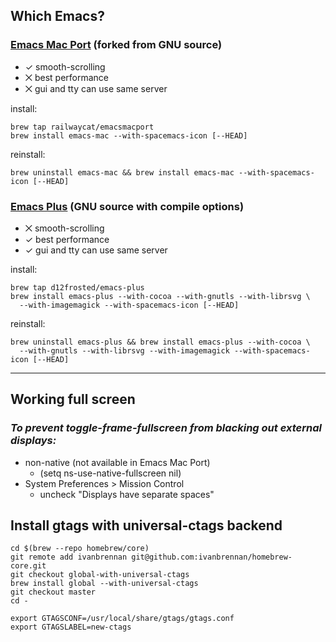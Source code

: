 ## Which Emacs?
### [Emacs Mac Port](https://github.com/railwaycat/homebrew-emacsmacport) (forked from GNU source)
- ✓ smooth-scrolling
- ⨉ best performance
- ⨉ gui and tty can use same server

install:

    brew tap railwaycat/emacsmacport
    brew install emacs-mac --with-spacemacs-icon [--HEAD]

reinstall:

    brew uninstall emacs-mac && brew install emacs-mac --with-spacemacs-icon [--HEAD]

### [Emacs Plus](https://github.com/d12frosted/homebrew-emacs-plus) (GNU source with compile options)
- ⨉ smooth-scrolling
- ✓ best performance
- ✓ gui and tty can use same server

install:

    brew tap d12frosted/emacs-plus
    brew install emacs-plus --with-cocoa --with-gnutls --with-librsvg \
      --with-imagemagick --with-spacemacs-icon [--HEAD]

reinstall:

    brew uninstall emacs-plus && brew install emacs-plus --with-cocoa \
      --with-gnutls --with-librsvg --with-imagemagick --with-spacemacs-icon [--HEAD]
___
## Working full screen
### *To prevent toggle-frame-fullscreen from blacking out external displays:*
  - non-native (not available in Emacs Mac Port)
    - (setq ns-use-native-fullscreen nil)
  - System Preferences > Mission Control
    - uncheck "Displays have separate spaces"

## Install gtags with universal-ctags backend

    cd $(brew --repo homebrew/core)
    git remote add ivanbrennan git@github.com:ivanbrennan/homebrew-core.git
    git checkout global-with-universal-ctags
    brew install global --with-universal-ctags
    git checkout master
    cd -

    export GTAGSCONF=/usr/local/share/gtags/gtags.conf
    export GTAGSLABEL=new-ctags
